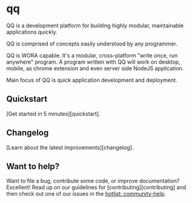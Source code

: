 # qq
QQ is a development platform for building highly modular, maintainable applications quickly.

QQ is comprised of concepts easily understood by any programmer.

QQ is WORA capable. It's a modular, cross-platform "write once, run anywhere" program. A program written with QQ will work on desktop, mobile, as chrome extension and even server side NodeJS application.

Main focus of QQ is quick application development and deployment. 

## Quickstart

[Get started in 5 minutes][quickstart].


## Changelog

[Learn about the latest improvements][changelog]. 


## Want to help?

Want to file a bug, contribute some code, or improve documentation? Excellent! Read up on our
guidelines for [contributing][contributing] and then check out one of our issues in the [hotlist: community-help](https://github.com/jsmuster/qq/labels/hotlist%3A%20community-help).
